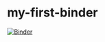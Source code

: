 # my-first-binder
[![Binder](https://mybinder.org/badge_logo.svg)](https://mybinder.org/v2/gh/jruizalz/my-first-binder.git/HEAD)
